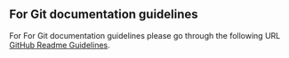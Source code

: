 
## For Git documentation guidelines 
For For Git documentation guidelines please go through the following URL [GitHub Readme Guidelines](https://help.github.com/articles/basic-writing-and-formatting-syntax/).

